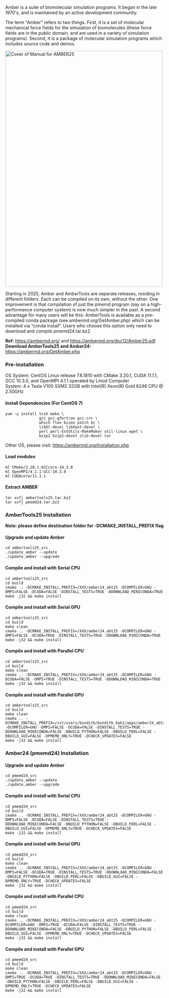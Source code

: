 Amber is a suite of biomolecular simulation programs. It began in the late 1970's, and is maintained by an active development community.

The term "Amber" refers to two things. First, it is a set of molecular mechanical force fields for the simulation of biomolecules (these force fields are in the public domain, and are used in a variety of simulation programs). Second, it is a package of molecular simulation programs which includes source code and demos.

<img src="https://ambermd.org/images/Amber25_cover.png" alt="Cover of Manual for AMBER25" width="500" height="750">

Starting in 2025, Amber and AmberTools are separate releases, residing in different folders. Each can be compiled on its own, without the other. One improvement is that compilation of just the pmemd program (say on a high-performance computer system) is now much simpler in the past. A second advantage for many users will be this: AmberTools is available as a pre-compiled conda package (see ambermd.org/GetAmber.php) which can be installed via “conda install”. Users who choose this option only need to download and compile pmemd24.tar.bz2.

**Ref:** https://ambermd.org/ and https://ambermd.org/doc12/Amber25.pdf \
**Download AmberTools25 and Amber24:** https://ambermd.org/GetAmber.php

### Pre-installation

OS System: CentOS Linux release 7.6.1810 with CMake 3.20.1, CUDA 11.1.1, GCC 10.3.0, and OpenMPI 4.1.1 operated by Lmod Computer \
System: 4 x Tesla V100 SXM2 32GB with Intel(R) Xeon(R) Gold 6248 CPU @ 2.50GHz

#### Install Dependencies (For CentOS 7)
```
yum -y install tcsh make \
			   gcc gcc-gfortran gcc-c++ \
			   which flex bison patch bc \
			   libXt-devel libXext-devel \
			   perl perl-ExtUtils-MakeMaker util-linux wget \
			   bzip2 bzip2-devel zlib-devel tar
```
Other OS, please visit: https://ambermd.org/Installation.php

#### Load modules
```
ml CMake/3.20.1-GCCcore-10.3.0
ml OpenMPI/4.1.1-GCC-10.3.0
ml CUDAcore/11.1.1
```

#### Extract AMBER
```
tar xvfj ambertools25.tar.bz2
tar xvfj pmemd24.tar.bz2 
```

### AmberTools25 Installation
**Note: please define destination folder for -DCMAKE_INSTALL_PREFIX flag**

#### Upgrade and update Amber
```
cd ambertools25_src
./update_amber --update
./update_amber --upgrade
```

#### Compile and install with Serial CPU
```
cd ambertools25_src
cd build
cmake .. -DCMAKE_INSTALL_PREFIX=/XXX/amber24_abt25 -DCOMPILER=GNU -DMPI=FALSE -DCUDA=FALSE -DINSTALL_TESTS=TRUE -DDOWNLOAD_MINICONDA=TRUE
make -j32 && make install
```

#### Compile and install with Serial GPU
```
cd ambertools25_src
cd build
make clean
cmake .. -DCMAKE_INSTALL_PREFIX=/XXX/amber24_abt25 -DCOMPILER=GNU -DMPI=FALSE -DCUDA=TRUE -DINSTALL_TESTS=TRUE -DDOWNLOAD_MINICONDA=TRUE
make -j32 && make install
```

#### Compile and install with Parallel CPU
```
cd ambertools25_src
cd build
make clean
cmake .. -DCMAKE_INSTALL_PREFIX=/XXX/amber24_abt25 -DCOMPILER=GNU -DCUDA=FALSE -DMPI=TRUE -DINSTALL_TESTS=TRUE -DDOWNLOAD_MINICONDA=TRUE
make -j32 && make install
```

#### Compile and install with Parallel GPU
```
cd ambertools25_src
cd build
make clean
cmake .. -DCMAKE_INSTALL_PREFIX=/ist/users/bunditb/bunditb_bak2/apps/amber24_abt25 -DCOMPILER=GNU -DMPI=FALSE -DCUDA=FALSE -DINSTALL_TESTS=TRUE -DDOWNLOAD_MINICONDA=FALSE -DBUILD_PYTHON=FALSE -DBUILD_PERL=FALSE -DBUILD_GUI=FALSE -DPMEMD_ONLY=TRUE -DCHECK_UPDATES=FALSE
make -j32 && make install
```

### Amber24 (pmemd24) Installation

#### Upgrade and update Amber
```
cd pmemd24_src
./update_amber --update
./update_amber --upgrade
```

#### Compile and install with Serial CPU
```
cd pmemd24_src
cd build
cmake .. -DCMAKE_INSTALL_PREFIX=/XXX/amber24_abt25 -DCOMPILER=GNU -DMPI=FALSE -DCUDA=FALSE -DINSTALL_TESTS=TRUE -DDOWNLOAD_MINICONDA=FALSE -DBUILD_PYTHON=FALSE -DBUILD_PERL=FALSE -DBUILD_GUI=FALSE -DPMEMD_ONLY=TRUE -DCHECK_UPDATES=FALSE
make -j32 && make install
```

#### Compile and install with Serial GPU
```
cd pmemd24_src
cd build
make clean
cmake .. -DCMAKE_INSTALL_PREFIX=/XXX/amber24_abt25 -DCOMPILER=GNU -DMPI=FALSE -DCUDA=TRUE -DINSTALL_TESTS=TRUE -DDOWNLOAD_MINICONDA=FALSE -DBUILD_PYTHON=FALSE -DBUILD_PERL=FALSE -DBUILD_GUI=FALSE -DPMEMD_ONLY=TRUE -DCHECK_UPDATES=FALSE
make -j32 && make install
```

#### Compile and install with Parallel CPU
```
cd pmemd24_src
cd build
make clean
cmake .. -DCMAKE_INSTALL_PREFIX=/XXX/amber24_abt25 -DCOMPILER=GNU -DCOMPILER=GNU -DMPI=TRUE -DCUDA=FALSE -DINSTALL_TESTS=TRUE -DDOWNLOAD_MINICONDA=FALSE -DBUILD_PYTHON=FALSE -DBUILD_PERL=FALSE -DBUILD_GUI=FALSE -DPMEMD_ONLY=TRUE -DCHECK_UPDATES=FALSE
make -j32 && make install
```

#### Compile and install with Parallel GPU
```
cd pmemd24_src
cd build
make clean
cmake .. -DCMAKE_INSTALL_PREFIX=/XXX/amber24_abt25 -DCOMPILER=GNU -DMPI=TRUE -DCUDA=TRUE -DINSTALL_TESTS=TRUE -DDOWNLOAD_MINICONDA=FALSE -DBUILD_PYTHON=FALSE -DBUILD_PERL=FALSE -DBUILD_GUI=FALSE -DPMEMD_ONLY=TRUE -DCHECK_UPDATES=FALSE
make -j32 && make install
```
